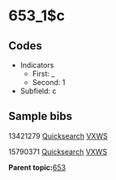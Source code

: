 # 653\_1$c

## Codes

-   Indicators
    -   First: \_
    -   Second: 1
-   Subfield: c

## Sample bibs

13421279 [Quicksearch](https://search.library.yale.edu/catalog/13421279) [VXWS](http://prodorbis.library.yale.edu:7014/vxws/GetHoldingsService?bibId=13421279)

15790371 [Quicksearch](https://search.library.yale.edu/catalog/15790371) [VXWS](http://prodorbis.library.yale.edu:7014/vxws/GetHoldingsService?bibId=15790371)

**Parent topic:**[653](../../tags/653/653.md)

